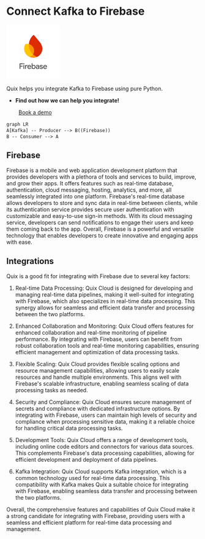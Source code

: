 # Connect Kafka to Firebase

![](./images/logo_1.jpg)

Quix helps you integrate Kafka to Firebase using pure Python.

<div class="grid cards blog-grid-card" markdown>

- __Find out how we can help you integrate!__

    <a class="md-button md-button--primary" href="https://share.hsforms.com/1iW0TmZzKQMChk0lxd_tGiw4yjw2?__hstc=175542013.2303933fbd746c0ac86d9ccbe9bc9100.1728383268831.1729603416735.1729620918855.31&__hssc=175542013.1.1729620918855&__hsfp=2132701734" target="_blank" style="margin:.5rem;">Book a demo</a>

</div>

```mermaid
graph LR
A[Kafka] -- Producer --> B((Firebase))
B -- Consumer --> A
```

## Firebase

Firebase is a mobile and web application development platform that provides developers with a plethora of tools and services to build, improve, and grow their apps. It offers features such as real-time database, authentication, cloud messaging, hosting, analytics, and more, all seamlessly integrated into one platform. Firebase's real-time database allows developers to store and sync data in real-time between clients, while its authentication service provides secure user authentication with customizable and easy-to-use sign-in methods. With its cloud messaging service, developers can send notifications to engage their users and keep them coming back to the app. Overall, Firebase is a powerful and versatile technology that enables developers to create innovative and engaging apps with ease.

## Integrations

Quix is a good fit for integrating with Firebase due to several key factors:

1. Real-time Data Processing: Quix Cloud is designed for developing and managing real-time data pipelines, making it well-suited for integrating with Firebase, which also specializes in real-time data processing. This synergy allows for seamless and efficient data transfer and processing between the two platforms.

2. Enhanced Collaboration and Monitoring: Quix Cloud offers features for enhanced collaboration and real-time monitoring of pipeline performance. By integrating with Firebase, users can benefit from robust collaboration tools and real-time monitoring capabilities, ensuring efficient management and optimization of data processing tasks.

3. Flexible Scaling: Quix Cloud provides flexible scaling options and resource management capabilities, allowing users to easily scale resources and handle multiple environments. This aligns well with Firebase's scalable infrastructure, enabling seamless scaling of data processing tasks as needed.

4. Security and Compliance: Quix Cloud ensures secure management of secrets and compliance with dedicated infrastructure options. By integrating with Firebase, users can maintain high levels of security and compliance when processing sensitive data, making it a reliable choice for handling critical data processing tasks.

5. Development Tools: Quix Cloud offers a range of development tools, including online code editors and connectors for various data sources. This complements Firebase's data processing capabilities, allowing for efficient development and deployment of data pipelines.

6. Kafka Integration: Quix Cloud supports Kafka integration, which is a common technology used for real-time data processing. This compatibility with Kafka makes Quix a suitable choice for integrating with Firebase, enabling seamless data transfer and processing between the two platforms.

Overall, the comprehensive features and capabilities of Quix Cloud make it a strong candidate for integrating with Firebase, providing users with a seamless and efficient platform for real-time data processing and management.

